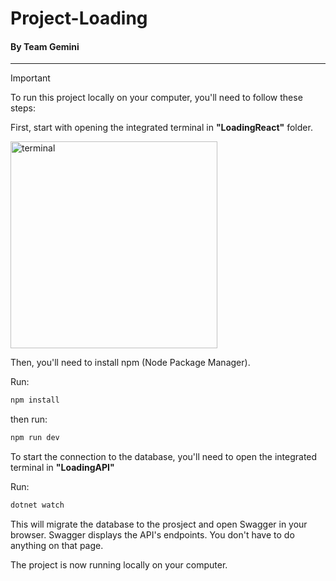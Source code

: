 
# Project-Loading

#### By Team Gemini

---


> [!IMPORTANT]
> To run this project locally on your computer, you'll need to follow these steps:

First, start with opening the integrated terminal in **"LoadingReact"** folder.

<img width="331" alt="terminal" src="https://github.com/PRO202-Team-Gemini/LoadingV2/assets/114475257/cb04fa10-1727-4278-bf74-2aad349a3dca">


Then, you'll need to install npm (Node Package Manager).

Run:
```sh
npm install
```
then run:
```sh
npm run dev
```

To start the connection to the database, you'll need to open the integrated terminal in **"LoadingAPI"**

Run:
```sh
dotnet watch
```

This will migrate the database to the prosject and open Swagger in your browser.
Swagger displays the API's endpoints. You don't have to do anything on that page.

The project is now running locally on your computer.

